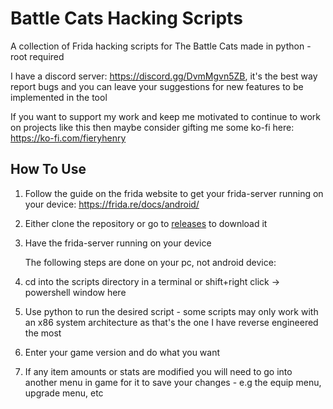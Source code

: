 # Battle Cats Hacking Scripts

A collection of Frida hacking scripts for The Battle Cats made in python - root required

I have a discord server: https://discord.gg/DvmMgvn5ZB, it's the best way report bugs and you can leave your suggestions for new features to be implemented in the tool

If you want to support my work and keep me motivated to 
continue to work on projects like this then maybe consider gifting me some 
ko-fi here: https://ko-fi.com/fieryhenry

## How To Use

1. Follow the guide on the frida website to get your frida-server running on your device: https://frida.re/docs/android/

2. Either clone the repository or go to [releases](https://github.com/fieryhenry/Battle-Cats-Hacking-Scripts/releases) to download it

3. Have the frida-server running on your device
   
   The following steps are done on your pc, not android device:

4. cd into the scripts directory in a terminal or shift+right click -> powershell window here

5. Use python to run the desired script - some scripts may only work with an x86 system architecture as that's the one I have reverse engineered the most

6. Enter your game version and do what you want

7. If any item amounts or stats are modified you will need to go into another menu in game for it to save your changes - e.g the equip menu, upgrade menu, etc


